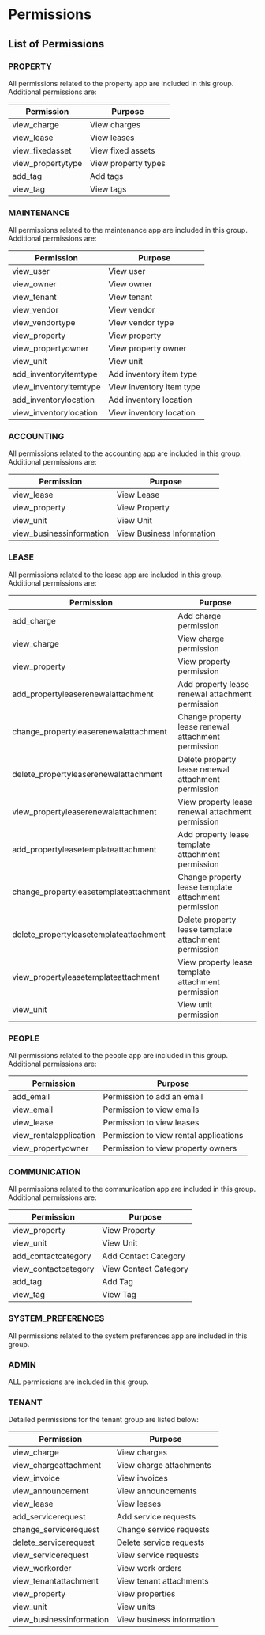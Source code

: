 # Permissions

## List of Permissions

### PROPERTY

All permissions related to the property app are included in this group. Additional permissions are:

| Permission        | Purpose             |
| ----------------- | ------------------- |
| view_charge       | View charges        |
| view_lease        | View leases         |
| view_fixedasset   | View fixed assets   |
| view_propertytype | View property types |
| add_tag           | Add tags            |
| view_tag          | View tags           |

### MAINTENANCE

All permissions related to the maintenance app are included in this group. Additional permissions are:

| Permission             | Purpose                  |
| ---------------------- | ------------------------ |
| view_user              | View user                |
| view_owner             | View owner               |
| view_tenant            | View tenant              |
| view_vendor            | View vendor              |
| view_vendortype        | View vendor type         |
| view_property          | View property            |
| view_propertyowner     | View property owner      |
| view_unit              | View unit                |
| add_inventoryitemtype  | Add inventory item type  |
| view_inventoryitemtype | View inventory item type |
| add_inventorylocation  | Add inventory location   |
| view_inventorylocation | View inventory location  |

### ACCOUNTING

All permissions related to the accounting app are included in this group. Additional permissions are:

| Permission               | Purpose                   |
| ------------------------ | ------------------------- |
| view_lease               | View Lease                |
| view_property            | View Property             |
| view_unit                | View Unit                 |
| view_businessinformation | View Business Information |

### LEASE

All permissions related to the lease app are included in this group. Additional permissions are:

| Permission                             | Purpose                                              |
| -------------------------------------- | ---------------------------------------------------- |
| add_charge                             | Add charge permission                                |
| view_charge                            | View charge permission                               |
| view_property                          | View property permission                             |
| add_propertyleaserenewalattachment     | Add property lease renewal attachment permission     |
| change_propertyleaserenewalattachment  | Change property lease renewal attachment permission  |
| delete_propertyleaserenewalattachment  | Delete property lease renewal attachment permission  |
| view_propertyleaserenewalattachment    | View property lease renewal attachment permission    |
| add_propertyleasetemplateattachment    | Add property lease template attachment permission    |
| change_propertyleasetemplateattachment | Change property lease template attachment permission |
| delete_propertyleasetemplateattachment | Delete property lease template attachment permission |
| view_propertyleasetemplateattachment   | View property lease template attachment permission   |
| view_unit                              | View unit permission                                 |

### PEOPLE

All permissions related to the people app are included in this group. Additional permissions are:

| Permission             | Purpose                                |
| ---------------------- | -------------------------------------- |
| add_email              | Permission to add an email             |
| view_email             | Permission to view emails              |
| view_lease             | Permission to view leases              |
| view_rentalapplication | Permission to view rental applications |
| view_propertyowner     | Permission to view property owners     |

### COMMUNICATION

All permissions related to the communication app are included in this group. Additional permissions are:

| Permission           | Purpose               |
| -------------------- | --------------------- |
| view_property        | View Property         |
| view_unit            | View Unit             |
| add_contactcategory  | Add Contact Category  |
| view_contactcategory | View Contact Category |
| add_tag              | Add Tag               |
| view_tag             | View Tag              |

### SYSTEM_PREFERENCES

All permissions related to the system preferences app are included in this group.

### ADMIN

ALL permissions are included in this group.

### TENANT

Detailed permissions for the tenant group are listed below:

| Permission               | Purpose                   |
| ------------------------ | ------------------------- |
| view_charge              | View charges              |
| view_chargeattachment    | View charge attachments   |
| view_invoice             | View invoices             |
| view_announcement        | View announcements        |
| view_lease               | View leases               |
| add_servicerequest       | Add service requests      |
| change_servicerequest    | Change service requests   |
| delete_servicerequest    | Delete service requests   |
| view_servicerequest      | View service requests     |
| view_workorder           | View work orders          |
| view_tenantattachment    | View tenant attachments   |
| view_property            | View properties           |
| view_unit                | View units                |
| view_businessinformation | View business information |
